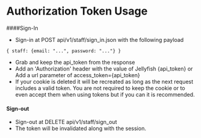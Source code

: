Authorization Token Usage
============

####Sign-In

* Sign-in at POST api/v1/staff/sign_in.json with the following payload
````
{ staff: {email: "...", password: "..."} }
````
* Grab and keep the api_token from the response
* Add an 'Authorization' header with the value of Jellyfish {api_token} or Add a url parameter of access_token={api_token}
* If your cookie is deleted it will be recreated as long as the next request includes a valid token. You are not required to keep the cookie or to even accept them when using tokens but if you can it is recommended.

#### Sign-out

* Sign-out at DELETE api/v1/staff/sign_out
* The token will be invalidated along with the session.
